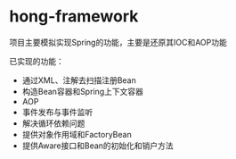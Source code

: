 # hong-framework
项目主要模拟实现Spring的功能，主要是还原其IOC和AOP功能

已实现的功能：
- 通过XML、注解去扫描注册Bean
- 构造Bean容器和Spring上下文容器
- AOP
- 事件发布与事件监听
- 解决循环依赖问题
- 提供对象作用域和FactoryBean
- 提供Aware接口和Bean的初始化和销户方法
